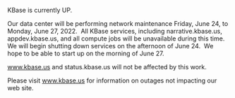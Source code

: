 KBase is currently UP.

Our data center will be performing network maintenance Friday, June 24, to Monday, June 27, 2022.  All KBase services, including narrative.kbase.us, appdev.kbase.us, and all compute jobs will be unavailable during this time.  We will begin shutting down services on the afternoon of June 24.  We hope to be able to start up on the morning of June 27.

www.kbase.us and status.kbase.us will not be affected by this work.  

Please visit <a href="https://www.kbase.us">www.kbase.us</a> for information on outages not impacting our web site.

